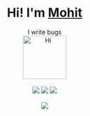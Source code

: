 

<div align="center">
	<h1>Hi! I'm <a href="https://claddy.vercel.app">Mohit</a> </h1>
	<div>I write bugs</div>  <img src="https://emojis.slackmojis.com/emojis/images/1588866973/8934/hellokittydance.gif?1588866973" alt="Hi" width="100" />
	<br />
	<br />
	<a href="https://discord.gg/NRVfsgnrjW"><img src="https://img.shields.io/badge/Discord-Server-blue?style=flat&logo=discord" /></a>
	<a href="https://claddy.vercel.app"><img src="https://img.shields.io/badge/WEBSITE-claddy.vercel-important?style=flat" /></a>
	<a href="https://sponsor"><img src="https://img.shields.io/badge/SPONSOR-ME-important?style=flat" /></a>
	<br />
	<br />
	<img src="https://github-readme-stats-git-masterrstaa-rickstaa.vercel.app/api/top-langs/?username=claddyk&theme=radical&hide_title=true&langs_count=8&layout=compact&hide_border=true" />
</div>
